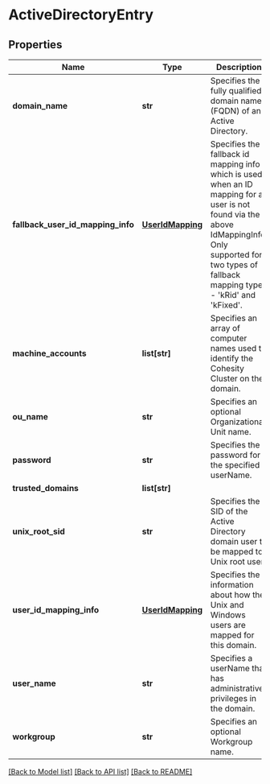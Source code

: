 # ActiveDirectoryEntry

## Properties
Name | Type | Description | Notes
------------ | ------------- | ------------- | -------------
**domain_name** | **str** | Specifies the fully qualified domain name (FQDN) of an Active Directory. | [optional] 
**fallback_user_id_mapping_info** | [**UserIdMapping**](UserIdMapping.md) | Specifies the fallback id mapping info which is used when an ID mapping for a user is not found via the above IdMappingInfo. Only supported for two types of fallback mapping types - &#39;kRid&#39; and &#39;kFixed&#39;. | [optional] 
**machine_accounts** | **list[str]** | Specifies an array of computer names used to identify the Cohesity Cluster on the domain. | [optional] 
**ou_name** | **str** | Specifies an optional Organizational Unit name. | [optional] 
**password** | **str** | Specifies the password for the specified userName. | [optional] 
**trusted_domains** | **list[str]** |  | [optional] 
**unix_root_sid** | **str** | Specifies the SID of the Active Directory domain user to be mapped to Unix root user. | [optional] 
**user_id_mapping_info** | [**UserIdMapping**](UserIdMapping.md) | Specifies the information about how the Unix and Windows users are mapped for this domain. | [optional] 
**user_name** | **str** | Specifies a userName that has administrative privileges in the domain. | [optional] 
**workgroup** | **str** | Specifies an optional Workgroup name. | [optional] 

[[Back to Model list]](../README.md#documentation-for-models) [[Back to API list]](../README.md#documentation-for-api-endpoints) [[Back to README]](../README.md)


